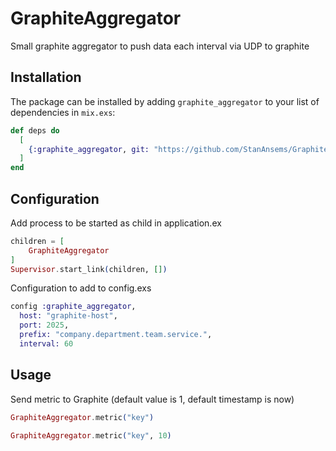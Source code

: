 # GraphiteAggregator

Small graphite aggregator to push data each interval via UDP to graphite

## Installation

The package can be installed by adding `graphite_aggregator` to your list of dependencies in `mix.exs`:

```elixir
def deps do
  [
    {:graphite_aggregator, git: "https://github.com/StanAnsems/GraphiteAggregator.git"}
  ]
end
```

## Configuration

Add process to be started as child in application.ex
```elixir
children = [
	GraphiteAggregator
]
Supervisor.start_link(children, [])
```

Configuration to add to config.exs

```elixir
config :graphite_aggregator,
  host: "graphite-host",
  port: 2025,
  prefix: "company.department.team.service.",
  interval: 60
```

## Usage

Send metric to Graphite (default value is 1, default timestamp is now)

```elixir
GraphiteAggregator.metric("key")

GraphiteAggregator.metric("key", 10)
```
